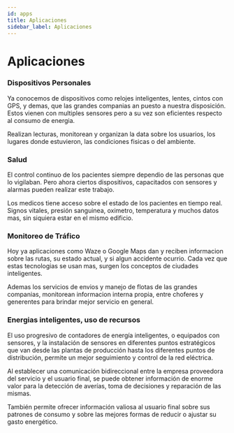 ```yaml
---
id: apps
title: Aplicaciones
sidebar_label: Aplicaciones
---
```


# Aplicaciones
### Dispositivos Personales
Ya conocemos de dispositivos como relojes inteligentes, lentes, cintos con GPS, y demas, que las grandes companias an puesto a nuestra disposición. Estos vienen con multiples sensores pero a su vez son eficientes respecto al consumo de energia.

Realizan lecturas, monitorean y organizan la data sobre los usuarios, los lugares donde estuvieron, las condiciones fisicas o del ambiente. 

### Salud 
El control continuo de los pacientes siempre dependio de las personas que lo vigilaban. Pero ahora ciertos dispositivos, capacitados con sensores y alarmas pueden realizar este trabajo. 

Los medicos tiene acceso sobre el estado de los pacientes en tiempo real. Signos vitales, presión sanguinea, oximetro, temperatura y muchos datos mas, sin siquiera estar en el mismo edificio.

### Monitoreo de Tráfico
Hoy ya aplicaciones como Waze o Google Maps dan y reciben informacion sobre las rutas, su estado actual, y si algun accidente ocurrio. Cada vez que estas tecnologias se usan mas, surgen los conceptos de ciudades inteligentes.

Ademas los servicios de envios y manejo de flotas de las grandes companias, monitorean informacion interna propia, entre choferes y generentes para brindar mejor servicio en general.

### Energias inteligentes, uso de recursos
El uso progresivo de contadores de energía inteligentes, o equipados con sensores, y la instalación de sensores en diferentes puntos estratégicos que van desde las plantas de producción hasta los diferentes puntos de distribución, permite un mejor seguimiento y control de la red eléctrica.

Al establecer una comunicación bidireccional entre la empresa proveedora del servicio y el usuario final, se puede obtener información de enorme valor para la detección de averías, toma de decisiones y reparación de las mismas.

También permite ofrecer información valiosa al usuario final sobre sus patrones de consumo y sobre las mejores formas de reducir o ajustar su gasto energético.
